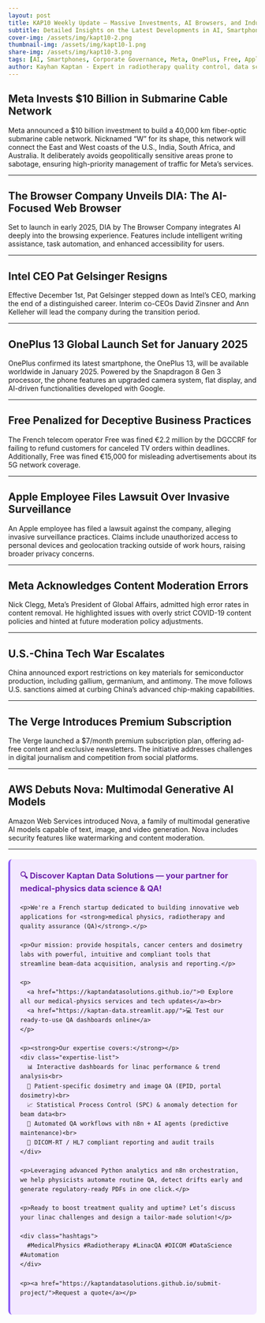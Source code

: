 ```yaml
---
layout: post
title: KAP10 Weekly Update – Massive Investments, AI Browsers, and Industry Shake-Ups
subtitle: Detailed Insights on the Latest Developments in AI, Smartphones, and Corporate Governance
cover-img: /assets/img/kapt10-2.png
thumbnail-img: /assets/img/kapt10-1.png
share-img: /assets/img/kapt10-3.png
tags: [AI, Smartphones, Corporate Governance, Meta, OnePlus, Free, Apple, AWS, Tech Industry]
author: Kayhan Kaptan - Expert in radiotherapy quality control, data science and automation
---
```


## Meta Invests $10 Billion in Submarine Cable Network
Meta announced a $10 billion investment to build a 40,000 km fiber-optic submarine cable network. Nicknamed “W” for its shape, this network will connect the East and West coasts of the U.S., India, South Africa, and Australia. It deliberately avoids geopolitically sensitive areas prone to sabotage, ensuring high-priority management of traffic for Meta’s services.



---

## The Browser Company Unveils DIA: The AI-Focused Web Browser
Set to launch in early 2025, DIA by The Browser Company integrates AI deeply into the browsing experience. Features include intelligent writing assistance, task automation, and enhanced accessibility for users.

---

## Intel CEO Pat Gelsinger Resigns
Effective December 1st, Pat Gelsinger stepped down as Intel’s CEO, marking the end of a distinguished career. Interim co-CEOs David Zinsner and Ann Kelleher will lead the company during the transition period.


---

## OnePlus 13 Global Launch Set for January 2025
OnePlus confirmed its latest smartphone, the OnePlus 13, will be available worldwide in January 2025. Powered by the Snapdragon 8 Gen 3 processor, the phone features an upgraded camera system, flat display, and AI-driven functionalities developed with Google.



---

## Free Penalized for Deceptive Business Practices
The French telecom operator Free was fined €2.2 million by the DGCCRF for failing to refund customers for canceled TV orders within deadlines. Additionally, Free was fined €15,000 for misleading advertisements about its 5G network coverage.



---

## Apple Employee Files Lawsuit Over Invasive Surveillance
An Apple employee has filed a lawsuit against the company, alleging invasive surveillance practices. Claims include unauthorized access to personal devices and geolocation tracking outside of work hours, raising broader privacy concerns.



---

## Meta Acknowledges Content Moderation Errors
Nick Clegg, Meta’s President of Global Affairs, admitted high error rates in content removal. He highlighted issues with overly strict COVID-19 content policies and hinted at future moderation policy adjustments.



---

## U.S.-China Tech War Escalates
China announced export restrictions on key materials for semiconductor production, including gallium, germanium, and antimony. The move follows U.S. sanctions aimed at curbing China’s advanced chip-making capabilities.



---

## The Verge Introduces Premium Subscription
The Verge launched a $7/month premium subscription plan, offering ad-free content and exclusive newsletters. The initiative addresses challenges in digital journalism and competition from social platforms.



---

## AWS Debuts Nova: Multimodal Generative AI Models
Amazon Web Services introduced Nova, a family of multimodal generative AI models capable of text, image, and video generation. Nova includes security features like watermarking and content moderation.


---


<html lang="fr">
<head>
    <meta charset="UTF-8">
    <meta name="viewport" content="width=device-width, initial-scale=1.0">
    <title>Kaptan Data Solutions</title>
    <style>
        .citation {
            background-color: #f3e8ff;
            border-left: 4px solid #8b5cf6;
            padding: 20px;
            margin: 20px 0;
            border-radius: 8px;
            font-family: -apple-system, BlinkMacSystemFont, 'Segoe UI', Roboto, sans-serif;
            line-height: 1.6;
        }
        .citation h3 {
            color: #6b21a8;
            margin-top: 0;
        }
        .citation a {
            color: #7c3aed;
            text-decoration: none;
        }
        .citation a:hover {
            text-decoration: underline;
        }
        .expertise-list {
            margin: 15px 0;
        }
        .hashtags {
            font-weight: bold;
            color: #7c3aed;
            margin-top: 15px;
        }
    </style>
</head>
<body>
  <div class="citation">
    <h3>🔍 Discover Kaptan Data Solutions — your partner for medical-physics data science & QA!</h3>

    <p>We're a French startup dedicated to building innovative web applications for <strong>medical physics, radiotherapy and quality assurance (QA)</strong>.</p>

    <p>Our mission: provide hospitals, cancer centers and dosimetry labs with powerful, intuitive and compliant tools that streamline beam-data acquisition, analysis and reporting.</p>

    <p>
      <a href="https://kaptandatasolutions.github.io/">🌐 Explore all our medical-physics services and tech updates</a><br>
      <a href="https://kaptan-data.streamlit.app/">💻 Test our ready-to-use QA dashboards online</a>
    </p>

    <p><strong>Our expertise covers:</strong></p>
    <div class="expertise-list">
      📊 Interactive dashboards for linac performance & trend analysis<br>
      🔬 Patient-specific dosimetry and image QA (EPID, portal dosimetry)<br>
      📈 Statistical Process Control (SPC) & anomaly detection for beam data<br>
      🤖 Automated QA workflows with n8n + AI agents (predictive maintenance)<br>
      📑 DICOM-RT / HL7 compliant reporting and audit trails
    </div>

    <p>Leveraging advanced Python analytics and n8n orchestration, we help physicists automate routine QA, detect drifts early and generate regulatory-ready PDFs in one click.</p>

    <p>Ready to boost treatment quality and uptime? Let’s discuss your linac challenges and design a tailor-made solution!</p>

    <div class="hashtags">
      #MedicalPhysics #Radiotherapy #LinacQA #DICOM #DataScience #Automation
    </div>

    <p><a href="https://kaptandatasolutions.github.io/submit-project/">Request a quote</a></p>
  </div>
</body>
</html>